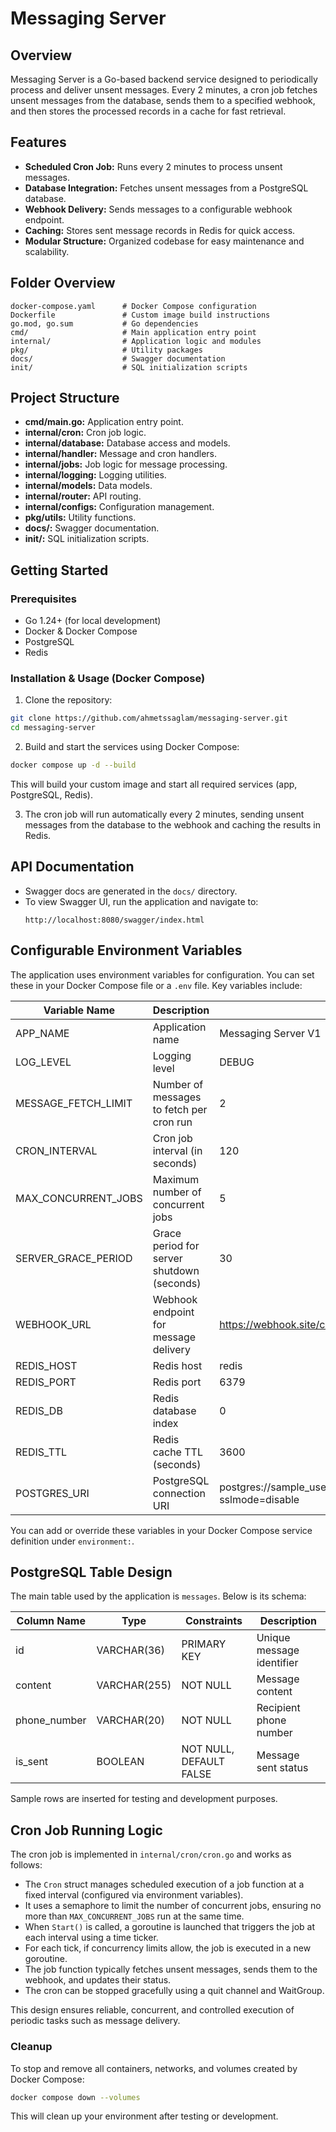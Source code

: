 # Messaging Server

## Overview
Messaging Server is a Go-based backend service designed to periodically process and deliver unsent messages. Every 2 minutes, a cron job fetches unsent messages from the database, sends them to a specified webhook, and then stores the processed records in a cache for fast retrieval.

## Features
- **Scheduled Cron Job:** Runs every 2 minutes to process unsent messages.
- **Database Integration:** Fetches unsent messages from a PostgreSQL database.
- **Webhook Delivery:** Sends messages to a configurable webhook endpoint.
- **Caching:** Stores sent message records in Redis for quick access.
- **Modular Structure:** Organized codebase for easy maintenance and scalability.

## Folder Overview
```
docker-compose.yaml      # Docker Compose configuration
Dockerfile               # Custom image build instructions
go.mod, go.sum           # Go dependencies
cmd/                     # Main application entry point
internal/                # Application logic and modules
pkg/                     # Utility packages
docs/                    # Swagger documentation
init/                    # SQL initialization scripts
```

## Project Structure
- **cmd/main.go:** Application entry point.
- **internal/cron:** Cron job logic.
- **internal/database:** Database access and models.
- **internal/handler:** Message and cron handlers.
- **internal/jobs:** Job logic for message processing.
- **internal/logging:** Logging utilities.
- **internal/models:** Data models.
- **internal/router:** API routing.
- **internal/configs:** Configuration management.
- **pkg/utils:** Utility functions.
- **docs/:** Swagger documentation.
- **init/:** SQL initialization scripts.

## Getting Started
### Prerequisites
- Go 1.24+ (for local development)
- Docker & Docker Compose
- PostgreSQL
- Redis

### Installation & Usage (Docker Compose)
1. Clone the repository:
```sh
git clone https://github.com/ahmetssaglam/messaging-server.git
cd messaging-server
```

2. Build and start the services using Docker Compose:
```sh
docker compose up -d --build
```
   This will build your custom image and start all required services (app, PostgreSQL, Redis).

3. The cron job will run automatically every 2 minutes, sending unsent messages from the database to the webhook and caching the results in Redis.

## API Documentation
- Swagger docs are generated in the `docs/` directory.
- To view Swagger UI, run the application and navigate to:
  ```
  http://localhost:8080/swagger/index.html
  ```

## Configurable Environment Variables

The application uses environment variables for configuration. You can set these in your Docker Compose file or a `.env` file. Key variables include:

| Variable Name         | Description                                  | Example Value                                                    |
|---------------------- |----------------------------------------------|------------------------------------------------------------------|
| APP_NAME              | Application name                             | Messaging Server V1                                              |
| LOG_LEVEL             | Logging level                                | DEBUG                                                           |
| MESSAGE_FETCH_LIMIT   | Number of messages to fetch per cron run     | 2                                                               |
| CRON_INTERVAL         | Cron job interval (in seconds)               | 120                                                             |
| MAX_CONCURRENT_JOBS   | Maximum number of concurrent jobs            | 5                                                               |
| SERVER_GRACE_PERIOD   | Grace period for server shutdown (seconds)   | 30                                                              |
| WEBHOOK_URL           | Webhook endpoint for message delivery        | https://webhook.site/c2fc1bea-5b88-4327-a029-8aacf1e35002      |
| REDIS_HOST            | Redis host                                   | redis                                                           |
| REDIS_PORT            | Redis port                                   | 6379                                                            |
| REDIS_DB              | Redis database index                         | 0                                                               |
| REDIS_TTL             | Redis cache TTL (seconds)                    | 3600                                                            |
| POSTGRES_URI          | PostgreSQL connection URI                    | postgres://sample_user:sample_password@postgres_db:5432/messaging_db?sslmode=disable |

You can add or override these variables in your Docker Compose service definition under `environment:`.

## PostgreSQL Table Design

The main table used by the application is `messages`. Below is its schema:

| Column Name   | Type         | Constraints                | Description                  |
|-------------- |-------------|----------------------------|------------------------------|
| id            | VARCHAR(36) | PRIMARY KEY                | Unique message identifier    |
| content       | VARCHAR(255)| NOT NULL                   | Message content              |
| phone_number  | VARCHAR(20) | NOT NULL                   | Recipient phone number       |
| is_sent       | BOOLEAN     | NOT NULL, DEFAULT FALSE    | Message sent status          |

Sample rows are inserted for testing and development purposes.

## Cron Job Running Logic

The cron job is implemented in `internal/cron/cron.go` and works as follows:

- The `Cron` struct manages scheduled execution of a job function at a fixed interval (configured via environment variables).
- It uses a semaphore to limit the number of concurrent jobs, ensuring no more than `MAX_CONCURRENT_JOBS` run at the same time.
- When `Start()` is called, a goroutine is launched that triggers the job at each interval using a time ticker.
- For each tick, if concurrency limits allow, the job is executed in a new goroutine.
- The job function typically fetches unsent messages, sends them to the webhook, and updates their status.
- The cron can be stopped gracefully using a quit channel and WaitGroup.

This design ensures reliable, concurrent, and controlled execution of periodic tasks such as message delivery.

### Cleanup
To stop and remove all containers, networks, and volumes created by Docker Compose:
```sh
docker compose down --volumes
```
This will clean up your environment after testing or development.
